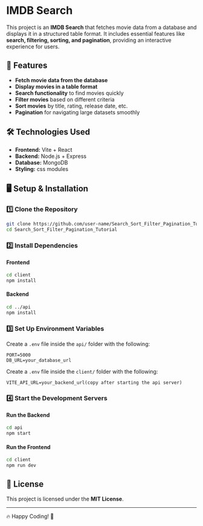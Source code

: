 # IMDB Search

This project is an **IMDB Search** that fetches movie data from a database and displays it in a structured table format. It includes essential features like **search, filtering, sorting, and pagination**, providing an interactive experience for users.

## 🚀 Features

- **Fetch movie data from the database**
- **Display movies in a table format**
- **Search functionality** to find movies quickly
- **Filter movies** based on different criteria
- **Sort movies** by title, rating, release date, etc.
- **Pagination** for navigating large datasets smoothly

## 🛠️ Technologies Used

- **Frontend:** Vite + React
- **Backend:** Node.js + Express
- **Database:** MongoDB
- **Styling:** css modules

## 🖥️ Setup & Installation

### 1️⃣ Clone the Repository

```sh
git clone https://github.com/user-name/Search_Sort_Filter_Pagination_Tutorial.git
cd Search_Sort_Filter_Pagination_Tutorial
```

### 2️⃣ Install Dependencies

#### Frontend

```sh
cd client
npm install
```

#### Backend

```sh
cd ../api
npm install
```

### 3️⃣ Set Up Environment Variables

Create a `.env` file inside the `api/` folder with the following:

```env
PORT=5000
DB_URL=your_database_url
```

Create a `.env` file inside the `client/` folder with the following:

```env
VITE_API_URL=your_backend_url(copy after starting the api server)
```

### 4️⃣ Start the Development Servers

#### Run the Backend

```sh
cd api
npm start
```

#### Run the Frontend

```sh
cd client
npm run dev
```

## 📜 License

This project is licensed under the **MIT License**.

---

🔥 Happy Coding! 🚀
